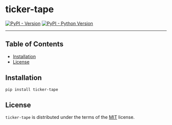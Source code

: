 # ticker-tape

[![PyPI - Version](https://img.shields.io/pypi/v/ticker-tape.svg)](https://pypi.org/project/ticker-tape)
[![PyPI - Python Version](https://img.shields.io/pypi/pyversions/ticker-tape.svg)](https://pypi.org/project/ticker-tape)

-----

## Table of Contents

- [Installation](#installation)
- [License](#license)

## Installation

```console
pip install ticker-tape
```

## License

`ticker-tape` is distributed under the terms of the [MIT](https://spdx.org/licenses/MIT.html) license.